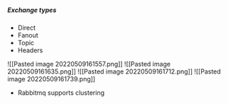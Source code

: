 ##### Exchange types 
- Direct
- Fanout
- Topic
- Headers

![[Pasted image 20220509161557.png]]
![[Pasted image 20220509161635.png]]
![[Pasted image 20220509161712.png]]
![[Pasted image 20220509161739.png]]

- Rabbitmq supports clustering


